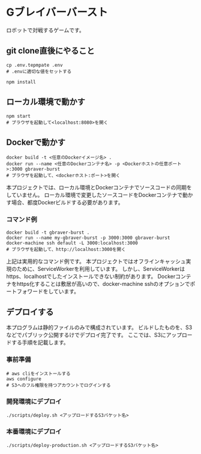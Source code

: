 # Gブレイバーバースト
 
ロボットで対戦するゲームです。

## git clone直後にやること

```
cp .env.tepmpate .env
# .envに適切な値をセットする

npm install
```
## ローカル環境で動かす

```
npm start
# ブラウザを起動して<localhost:8080>を開く
```

## Dockerで動かす

```
docker build -t <任意のDockerイメージ名> .
docker run --name <任意のDockerコンテナ名> -p <Dockerホストの任意ポート>:3000 gbraver-burst
# ブラウザを起動して、<dockerホスト:ポート>を開く
```

本プロジェクトでは、ローカル環境とDockerコンテナでソースコードの同期をしていません。
ローカル環境で変更したソースコードをDockerコンテナで動かす場合、都度Dockerビルドする必要があります。

### コマンド例

```
docker build -t gbraver-burst .
docker run --name my-gbraver-burst -p 3000:3000 gbraver-burst
docker-machine ssh default -L 3000:localhost:3000
# ブラウザを起動して、http://localhost:3000を開く
```

上記は実用的なコマンド例です。
本プロジェクトではオフラインキャッシュ実現のために、ServiceWorkerを利用しています。
しかし、ServiceWorkerはhttps、localhostでしたインストールできない制約があります。
Dockerコンテナをhttps化することは敷居が高いので、docker-machine sshのオプションでポートフォワードをしています。

## デプロイする
本プログラムは静的ファイルのみで構成されています。
ビルドしたものを、S3などでパブリック公開するけでデプロイ完了です。
ここでは、S3にアップロードする手順を記載します。

### 事前準備

```
# aws cliをインストールする
aws configure
# S3へのフル権限を持つアカウントでログインする
```

### 開発環境にデプロイ

```
./scripts/deploy.sh <アップロードするS3バケット名>
```

### 本番環境にデプロイ

```
./scripts/deploy-production.sh <アップロードするS3バケット名>
```